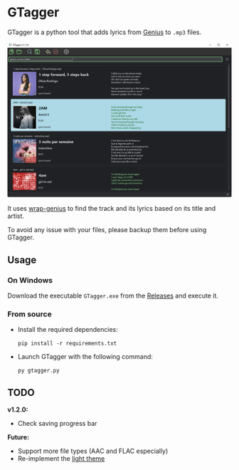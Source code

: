 # GTagger

GTagger is a python tool that adds lyrics from [Genius](https://genius.com/) to `.mp3` files.

![Screenshot of the main window](docs/gtagger.png)

It uses [wrap-genius](https://github.com/fedecalendino/wrap-genius) to find the track and its lyrics based on its title and artist.

To avoid any issue with your files, please backup them before using GTagger.

## Usage

### On Windows

Download the executable `GTagger.exe` from the [Releases](https://github.com/maelchiotti/GTagger/releases) and execute it.

### From source

- Install the required dependencies:

  ```shell
  pip install -r requirements.txt
  ```

- Launch GTagger with the following command:

  ```shell
  py gtagger.py
  ```

## TODO

**v1.2.0:**

- Check saving progress bar

**Future:**

- Support more file types (AAC and FLAC especially)
- Re-implement the [light theme](https://github.com/maelchiotti/GTagger/tree/light_theme)
